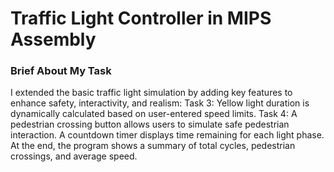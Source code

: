 # Traffic Light Controller in MIPS Assembly
### Brief About My Task
I extended the basic traffic light simulation by adding key features to enhance safety, interactivity, and realism:
Task 3: Yellow light duration is dynamically calculated based on user-entered speed limits.
Task 4: A pedestrian crossing button allows users to simulate safe pedestrian interaction.
A countdown timer displays time remaining for each light phase.
At the end, the program shows a summary of total cycles, pedestrian crossings, and average speed.
